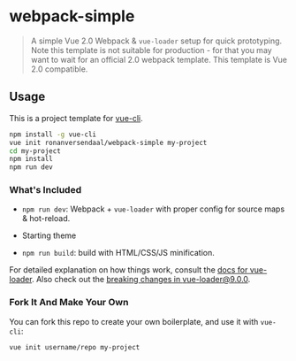 # webpack-simple

> A simple Vue 2.0 Webpack & `vue-loader` setup for quick prototyping. Note this template is not suitable for production - for that you may want to wait for an official 2.0 webpack template.
> This template is Vue 2.0 compatible.

## Usage

This is a project template for [vue-cli](https://github.com/vuejs/vue-cli).

```bash
npm install -g vue-cli
vue init ronanversendaal/webpack-simple my-project
cd my-project
npm install
npm run dev
```

### What's Included

- `npm run dev`: Webpack + `vue-loader` with proper config for source maps & hot-reload.

- Starting theme

- `npm run build`: build with HTML/CSS/JS minification.

For detailed explanation on how things work, consult the [docs for vue-loader](http://vuejs.github.io/vue-loader). Also check out the [breaking changes in vue-loader@9.0.0](https://github.com/vuejs/vue-loader/releases/tag/v9.0.0).

### Fork It And Make Your Own

You can fork this repo to create your own boilerplate, and use it with `vue-cli`:

``` bash
vue init username/repo my-project
```
